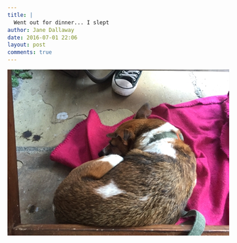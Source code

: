```yaml
---
title: |
  Went out for dinner... I slept
author: Jane Dallaway
date: 2016-07-01 22:06
layout: post
comments: true
---
```


<div><a href="/media/tp_IMG_0161.JPG"><img src="/media/tp_thumb_IMG_0161.JPG" width="500" height="375"/></a></div>



  

      